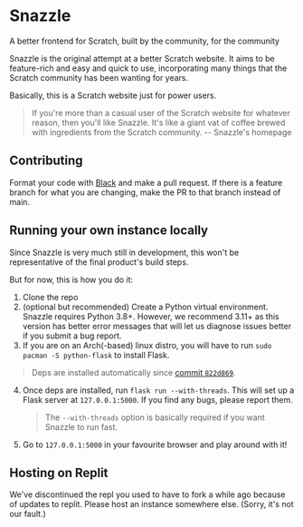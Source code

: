 # Snazzle

A better frontend for Scratch, built by the community, for the community

Snazzle is the original attempt at a better Scratch website. It aims to be feature-rich and easy and quick to use, incorporating many things that the Scratch community has been wanting for years.

Basically, this is a Scratch website just for power users.

> If you're more than a casual user of the Scratch website for whatever reason, then you'll like Snazzle.
> It's like a giant vat of coffee brewed with ingredients from the Scratch community.
-- Snazzle's homepage

## Contributing

Format your code with [Black](https://github.com/psf/black) and make a pull request. If there is a feature branch for what you are changing, make the PR to that branch instead of main.

## Running your own instance locally

Since Snazzle is very much still in development, this won't be representative of the final product's build steps.

But for now, this is how you do it:

1. Clone the repo
2. (optional but recommended) Create a Python virtual environment. Snazzle requires Python 3.8+. However, we recommend 3.11+ as this version has better error messages that will let us diagnose issues better if you submit a bug report.
3. If you are on an Arch(-based) linux distro, you will have to run `sudo pacman -S python-flask` to install Flask.
> Deps are installed automatically since [commit `822d869`](https://github.com/SnarpleDev/Snazzle/commit/822d869fc80f9a7275c2aaf85f0b084f1572db63).
4. Once deps are installed, run `flask run --with-threads`. This will set up a Flask server at `127.0.0.1:5000`. If you find any bugs, please report them.
   > The `--with-threads` option is basically required if you want Snazzle to run fast.
5. Go to `127.0.0.1:5000` in your favourite browser and play around with it!

## Hosting on Replit
We've discontinued the repl you used to have to fork a while ago because of updates to replit. Please host an instance somewhere else. (Sorry, it's not our fault.)
